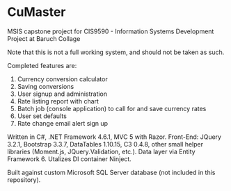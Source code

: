 # CuMaster
MSIS capstone project for CIS9590 - Information Systems Development Project at Baruch Collage

Note that this is not a full working system, and should not be taken as such.

Completed features are:
1) Currency conversion calculator
2) Saving conversions
3) User signup and administration
4) Rate listing report with chart
5) Batch job (console application) to call for and save currency rates
6) User set defaults
7) Rate change email alert sign up 

Written in C#, .NET Framework 4.6.1, MVC 5 with Razor.
Front-End: JQuery 3.2.1, Bootstrap 3.3.7, DataTables 1.10.15, C3 0.4.8, other small helper libraries (Moment.js, JQuery.Validation, etc.).
Data layer via Entity Framework 6.
Utalizes DI container Ninject.

Built against custom Microsoft SQL Server database (not included in this repository).
